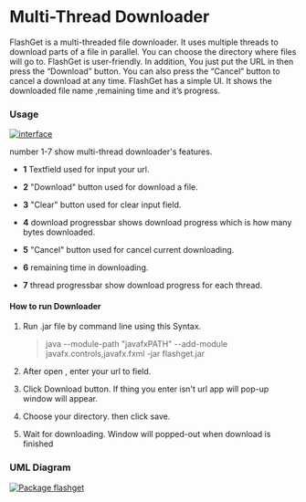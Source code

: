 # Multi-Thread Downloader

FlashGet is a multi-threaded file downloader. 
It uses multiple threads to download parts of a file in parallel. 
You can choose the directory where files will go to. FlashGet is user-friendly. 
In addition, You just put the URL in then press the “Download” button. 
You can also press the “Cancel” button to cancel a download at any time. 
FlashGet has a simple Ul. It shows the downloaded file name ,remaining time and it’s progress.

### Usage
[![interface](https://user-images.githubusercontent.com/59835553/81732906-5f7c5380-94bb-11ea-883a-6bd47a6752a0.png)](![interface](https://user-images.githubusercontent.com/59835553/81732906-5f7c5380-94bb-11ea-883a-6bd47a6752a0.png))  

number 1-7 show multi-thread downloader's features.       

* **1**  Textfield used for input your url.  

* **2**  "Download" button used for download a file.  

* **3**  "Clear" button used for clear input field.

* **4**  download progressbar shows download progress which is how many bytes downloaded.

* **5**  "Cancel" button used for cancel current downloading.

* **6**  remaining time in downloading.

* **7**  thread progressbar show download progress for each thread. 

#### How to run Downloader
1. Run .jar file by command line using this Syntax.  
    > java --module-path "javafxPATH" --add-module javafx.controls,javafx.fxml -jar flashget.jar
2. After open , enter your url to field. 

3. Click Download button. If thing you enter isn't url app will pop-up window will appear. 

4. Choose your directory. then click save.

5. Wait for downloading. Window will popped-out when download is finished



### UML Diagram
[![Package flashget](https://user-images.githubusercontent.com/59835553/81727846-c6960a00-94b3-11ea-835e-0c45daa4d596.png)](https://user-images.githubusercontent.com/59835553/81727846-c6960a00-94b3-11ea-835e-0c45daa4d596.png)


